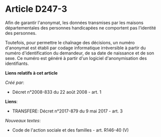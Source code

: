 # Article D247-3

Afin de garantir l'anonymat, les données transmises par les maisons départementales des personnes handicapées ne comportent
pas l'identité des personnes. 

Toutefois, pour permettre le chaînage des décisions, un numéro d'anonymat est établi par codage informatique irréversible à
partir du numéro d'identification du demandeur, de sa date de naissance et de son sexe. Ce numéro est généré à partir d'un
logiciel d'anonymisation des identifiants.

**Liens relatifs à cet article**

_Créé par_:

  - Décret n°2008-833 du 22 août 2008 - art. 1

**Liens**:

  - TRANSFERE: Décret n°2017-879 du 9 mai 2017 - art. 3

_Nouveaux textes_:

  - Code de l'action sociale et des familles - art. R146-40 (V)

